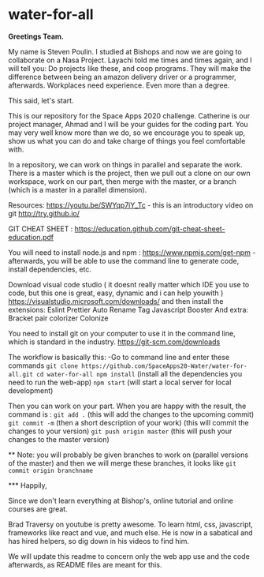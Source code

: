 # water-for-all

**Greetings Team.** 

My name is Steven Poulin. I studied at Bishops and now we are going to collaborate on a Nasa Project. Layachi told me times and times again, and I will tell you: Do projects like these, and coop programs. They will make the difference between being an amazon delivery driver or a programmer, afterwards. Workplaces need experience. Even more than a degree. 

This said, let's start. 

This is our repository for the Space Apps 2020 challenge. Catherine is our project manager, Ahmad and I will be your guides for the coding part. You may very well know more than we do, so we encourage you to speak up, show us what you can do and take charge of things you feel comfortable with. 

In a repository, we can work on things in parallel and separate the work. There is a master which is the project, then we pull out a clone on our own workspace, work on our part, then merge with the master, or a branch (which is a master in a parallel dimension).

Resources:  https://youtu.be/SWYqp7iY_Tc  - this is an introductory video on git
            http://try.github.io/

GIT CHEAT SHEET : https://education.github.com/git-cheat-sheet-education.pdf

You will need to install node.js and npm : https://www.npmjs.com/get-npm     -afterwards, you will be able to use the command line to generate code, install dependencies, etc.

Download visual code studio ( it doesnt really matter which IDE you use to code, but this one is great, easy, dynamic and i can help youwith )
https://visualstudio.microsoft.com/downloads/
and then install the extensions:
            Eslint
            Prettier
            Auto Rename Tag
            Javascript Booster
                        And extra:
                                    Bracket pair colorizer
                                    Colonize

You need to install git on your computer to use it in the command line, which is standard in the industry. https://git-scm.com/downloads

The workflow is basically this: 
            -Go to command line and enter these commands
            ```
            git clone https://github.com/SpaceApps20-Water/water-for-all.git
            cd water-for-all
            npm install ``` (install all the dependencies you need to run the web-app)
            `npm start` (will start a local server for local development)

Then you can work on your part. When you are happy with the result, the command is : `git add .` (this will add the changes to the upcoming commit)
                                                                                     `git commit -m` (then a short description of your work) (this will commit the changes to your version)
                                                                                     `git push origin master` (this will push your changes to the master version)
                                                                                     
** Note: you will probably be given branches to work on (parallel versions of the master) and then we will merge these branches, it looks like `git commit origin branchname`   

*** Happily, 
                                                                                     
                                                                                  


Since we don't learn everything at Bishop's, online tutorial and online courses are great. 

Brad Traversy on youtube is pretty awesome. To learn html, css, javascript, frameworks like react and vue, and much else. He is now in a sabatical and has hired helpers, so dig down in his videos to find him.

We will update this readme to concern only the web app use and the code afterwards, as README files are meant for this.
